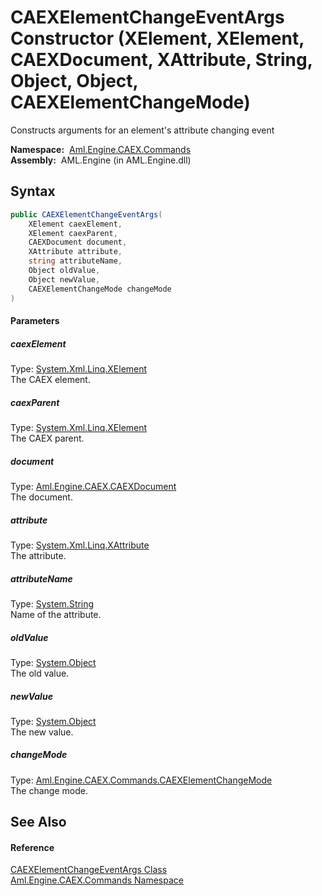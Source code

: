 CAEXElementChangeEventArgs Constructor (XElement, XElement, CAEXDocument, XAttribute, String, Object, Object, CAEXElementChangeMode)
====================================================================================================================================
Constructs arguments for an element's attribute changing event

  **Namespace:**  [Aml.Engine.CAEX.Commands][1]  
  **Assembly:**  AML.Engine (in AML.Engine.dll)

Syntax
------

```csharp
public CAEXElementChangeEventArgs(
	XElement caexElement,
	XElement caexParent,
	CAEXDocument document,
	XAttribute attribute,
	string attributeName,
	Object oldValue,
	Object newValue,
	CAEXElementChangeMode changeMode
)
```

#### Parameters

##### *caexElement*
Type: [System.Xml.Linq.XElement][2]  
The CAEX element.

##### *caexParent*
Type: [System.Xml.Linq.XElement][2]  
The CAEX parent.

##### *document*
Type: [Aml.Engine.CAEX.CAEXDocument][3]  
The document.

##### *attribute*
Type: [System.Xml.Linq.XAttribute][4]  
The attribute.

##### *attributeName*
Type: [System.String][5]  
Name of the attribute.

##### *oldValue*
Type: [System.Object][6]  
The old value.

##### *newValue*
Type: [System.Object][6]  
The new value.

##### *changeMode*
Type: [Aml.Engine.CAEX.Commands.CAEXElementChangeMode][7]  
The change mode.


See Also
--------

#### Reference
[CAEXElementChangeEventArgs Class][8]  
[Aml.Engine.CAEX.Commands Namespace][1]  

[1]: ../README.md
[2]: https://docs.microsoft.com/dotnet/api/system.xml.linq.xelement
[3]: ../../Aml.Engine.CAEX/CAEXDocument/README.md
[4]: https://docs.microsoft.com/dotnet/api/system.xml.linq.xattribute
[5]: https://docs.microsoft.com/dotnet/api/system.string
[6]: https://docs.microsoft.com/dotnet/api/system.object
[7]: ../CAEXElementChangeMode/README.md
[8]: README.md
[9]: https://www.automationml.org
[10]: ../../icons/logoShade.png